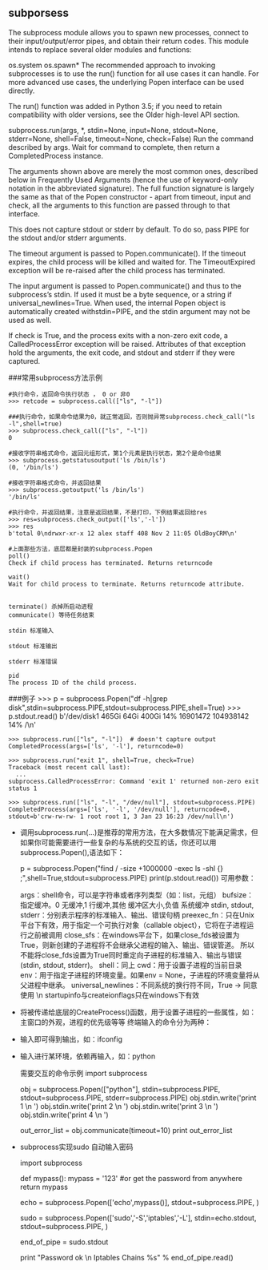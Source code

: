 ## subporsess
The subprocess module allows you to spawn new processes, connect to their input/output/error pipes, and obtain their return codes. This module intends to replace several older modules and functions:

os.system
os.spawn*
The recommended approach to invoking subprocesses is to use the run() function for all use cases it can handle. For more advanced use cases, the underlying Popen interface can be used directly.

The run() function was added in Python 3.5; if you need to retain compatibility with older versions, see the Older high-level API section.

subprocess.run(args, *, stdin=None, input=None, stdout=None, stderr=None, shell=False, timeout=None, check=False)
Run the command described by args. Wait for command to complete, then return a CompletedProcess instance.

The arguments shown above are merely the most common ones, described below in Frequently Used Arguments (hence the use of keyword-only notation in the abbreviated signature). The full function signature is largely the same as that of the Popen constructor - apart from timeout, input and check, all the arguments to this function are passed through to that interface.

This does not capture stdout or stderr by default. To do so, pass PIPE for the stdout and/or stderr arguments.

The timeout argument is passed to Popen.communicate(). If the timeout expires, the child process will be killed and waited for. The TimeoutExpired exception will be re-raised after the child process has terminated.

The input argument is passed to Popen.communicate() and thus to the subprocess’s stdin. If used it must be a byte sequence, or a string if universal_newlines=True. When used, the internal Popen object is automatically created withstdin=PIPE, and the stdin argument may not be used as well.

If check is True, and the process exits with a non-zero exit code, a CalledProcessError exception will be raised. Attributes of that exception hold the arguments, the exit code, and stdout and stderr if they were captured.


###常用subprocess方法示例

	#执行命令，返回命令执行状态 ， 0 or 非0
	>>> retcode = subprocess.call(["ls", "-l"])

	###执行命令，如果命令结果为0，就正常返回，否则抛异常subprocess.check_call("ls -l",shell=true)
	>>> subprocess.check_call(["ls", "-l"])
	0

	#接收字符串格式命令，返回元组形式，第1个元素是执行状态，第2个是命令结果 
	>>> subprocess.getstatusoutput('ls /bin/ls')
	(0, '/bin/ls')
	
	#接收字符串格式命令，并返回结果
	>>> subprocess.getoutput('ls /bin/ls')
	'/bin/ls'
	
	#执行命令，并返回结果，注意是返回结果，不是打印，下例结果返回给res
	>>> res=subprocess.check_output(['ls','-l'])
	>>> res
	b'total 0\ndrwxr-xr-x 12 alex staff 408 Nov 2 11:05 OldBoyCRM\n'

	#上面那些方法，底层都是封装的subprocess.Popen
	poll()
	Check if child process has terminated. Returns returncode
	
	wait()
	Wait for child process to terminate. Returns returncode attribute.
	
	
	terminate() 杀掉所启动进程
	communicate() 等待任务结束
	
	stdin 标准输入
	
	stdout 标准输出
	
	stderr 标准错误
	
	pid
	The process ID of the child process.

###例子
	>>> p = subprocess.Popen("df -h|grep disk",stdin=subprocess.PIPE,stdout=subprocess.PIPE,shell=True)
	>>> p.stdout.read()
	b'/dev/disk1 465Gi 64Gi 400Gi 14% 16901472 104938142 14% /\n'
	
	
	
	>>> subprocess.run(["ls", "-l"])  # doesn't capture output
	CompletedProcess(args=['ls', '-l'], returncode=0)
	 
	>>> subprocess.run("exit 1", shell=True, check=True)
	Traceback (most recent call last):
	  ...
	subprocess.CalledProcessError: Command 'exit 1' returned non-zero exit status 1
	 
	>>> subprocess.run(["ls", "-l", "/dev/null"], stdout=subprocess.PIPE)
	CompletedProcess(args=['ls', '-l', '/dev/null'], returncode=0,
	stdout=b'crw-rw-rw- 1 root root 1, 3 Jan 23 16:23 /dev/null\n')
 

* 调用subprocess.run(...)是推荐的常用方法，在大多数情况下能满足需求，但如果你可能需要进行一些复杂的与系统的交互的话，你还可以用subprocess.Popen(),语法如下：

	p = subprocess.Popen("find / -size +1000000 -exec ls -shl {} \;",shell=True,stdout=subprocess.PIPE)
	print(p.stdout.read())
	可用参数：

	args：shell命令，可以是字符串或者序列类型（如：list，元组）
	bufsize：指定缓冲。0 无缓冲,1 行缓冲,其他 缓冲区大小,负值 系统缓冲
	stdin, stdout, stderr：分别表示程序的标准输入、输出、错误句柄
	preexec_fn：只在Unix平台下有效，用于指定一个可执行对象（callable object），它将在子进程运行之前被调用
	close_sfs：在windows平台下，如果close_fds被设置为True，则新创建的子进程将不会继承父进程的输入、输出、错误管道。
	所以不能将close_fds设置为True同时重定向子进程的标准输入、输出与错误(stdin, stdout, stderr)。
	shell：同上
	cwd：用于设置子进程的当前目录
	env：用于指定子进程的环境变量。如果env = None，子进程的环境变量将从父进程中继承。
	universal_newlines：不同系统的换行符不同，True -> 同意使用 \n
	startupinfo与createionflags只在windows下有效
* 将被传递给底层的CreateProcess()函数，用于设置子进程的一些属性，如：主窗口的外观，进程的优先级等等
终端输入的命令分为两种：

* 输入即可得到输出，如：ifconfig
* 输入进行某环境，依赖再输入，如：python

	需要交互的命令示例
	import subprocess
	 
	obj = subprocess.Popen(["python"], stdin=subprocess.PIPE, stdout=subprocess.PIPE, stderr=subprocess.PIPE)
	obj.stdin.write('print 1 \n ')
	obj.stdin.write('print 2 \n ')
	obj.stdin.write('print 3 \n ')
	obj.stdin.write('print 4 \n ')
	 
	out_error_list = obj.communicate(timeout=10)
	print out_error_list

* subprocess实现sudo 自动输入密码

	import subprocess
	 
	def mypass():
	    mypass = '123' #or get the password from anywhere
	    return mypass
	 
	echo = subprocess.Popen(['echo',mypass()],
	                        stdout=subprocess.PIPE,
	                        )
	 
	sudo = subprocess.Popen(['sudo','-S','iptables','-L'],
	                        stdin=echo.stdout,
	                        stdout=subprocess.PIPE,
	                        )
	 
	end_of_pipe = sudo.stdout
	 
	print "Password ok \n Iptables Chains %s" % end_of_pipe.read()